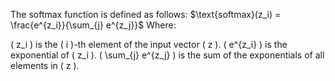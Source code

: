 The softmax function is defined as follows: $\text{softmax}(z_i) = \frac{e^{z_i}}{\sum_{j} e^{z_j}}$
 Where:

( z_i ) is the ( i )-th element of the input vector ( z ).
( e^{z_i} ) is the exponential of ( z_i ).
( \sum_{j} e^{z_j} ) is the sum of the exponentials of all elements in ( z ).